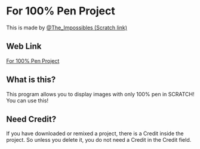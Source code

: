 # For 100% Pen Project
This is made by [@The_Impossibles (Scratch link)](https://scratch.mit.edu/users/The_Impossibles)  

## Web Link
[For 100% Pen Project](https://the-impossibles-scratch.github.io/FOR_PEN_PROJECT/)

## What is this?
This program allows you to display images with only 100% pen in SCRATCH!  
You can use this!

## Need Credit?
If you have downloaded or remixed a project, there is a Credit inside the project. So unless you delete it, you do not need a Credit in the Credit field.
